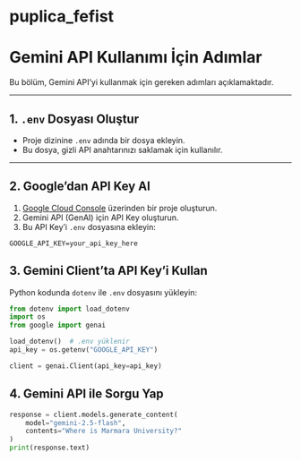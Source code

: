 # puplica_fefist
# Gemini API Kullanımı İçin Adımlar

Bu bölüm, Gemini API’yi kullanmak için gereken adımları açıklamaktadır.

---

## 1. `.env` Dosyası Oluştur

- Proje dizinine `.env` adında bir dosya ekleyin.  
- Bu dosya, gizli API anahtarınızı saklamak için kullanılır.

---

## 2. Google’dan API Key Al

1. [Google Cloud Console](https://console.cloud.google.com/) üzerinden bir proje oluşturun.  
2. Gemini API (GenAI) için API Key oluşturun.  
3. Bu API Key’i `.env` dosyasına ekleyin:

```env
GOOGLE_API_KEY=your_api_key_here
```
## 3. Gemini Client’ta API Key’i Kullan

Python kodunda `dotenv` ile `.env` dosyasını yükleyin:

```python
from dotenv import load_dotenv
import os
from google import genai

load_dotenv()  # .env yüklenir
api_key = os.getenv("GOOGLE_API_KEY")

client = genai.Client(api_key=api_key)
```
## 4. Gemini API ile Sorgu Yap

```python
response = client.models.generate_content(
    model="gemini-2.5-flash",
    contents="Where is Marmara University?"
)
print(response.text)
```